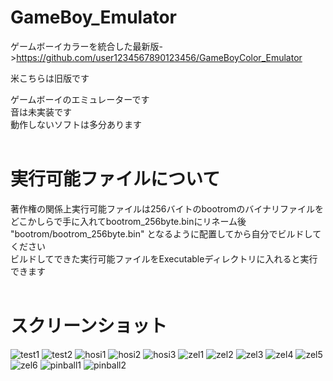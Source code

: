 # GameBoy_Emulator
ゲームボーイカラーを統合した最新版->https://github.com/user1234567890123456/GameBoyColor_Emulator

米こちらは旧版です

ゲームボーイのエミュレーターです  
音は未実装です  
動作しないソフトは多分あります  
<br>
# 実行可能ファイルについて
著作権の関係上実行可能ファイルは256バイトのbootromのバイナリファイルをどこかしらで手に入れてbootrom_256byte.binにリネーム後  
"bootrom/bootrom_256byte.bin" となるように配置してから自分でビルドしてください  
ビルドしてできた実行可能ファイルをExecutableディレクトリに入れると実行できます  
<br>
# スクリーンショット
![test1](https://user-images.githubusercontent.com/81889210/174856907-d61784b3-cdc0-45e4-91ec-a52b95e06c6d.png)
![test2](https://user-images.githubusercontent.com/81889210/174856910-fc305b74-d514-4428-981c-b12eded3c597.png)
![hosi1](https://user-images.githubusercontent.com/81889210/174856895-d5ca0cb0-2c12-46d0-9670-36583d5aa33d.png)
![hosi2](https://user-images.githubusercontent.com/81889210/174856899-448beec8-4e01-45fa-b945-9ef50892512e.png)
![hosi3](https://user-images.githubusercontent.com/81889210/174856905-bb965a7a-534b-4c9e-b695-9f10d0d6ff4a.png)
![zel1](https://user-images.githubusercontent.com/81889210/174856911-767c5ee4-9147-4eb2-a1bc-febc67b43a86.png)
![zel2](https://user-images.githubusercontent.com/81889210/174856913-9670cc09-9b6d-45b8-a01b-12a86e13c6e4.png)
![zel3](https://user-images.githubusercontent.com/81889210/174856915-145414fe-d90e-4841-bcd2-5b900bfd49b9.png)
![zel4](https://user-images.githubusercontent.com/81889210/174856917-acf9ea0a-3997-4f55-bb7b-898e77ab1f94.png)
![zel5](https://user-images.githubusercontent.com/81889210/174856918-4c092341-41e2-4dda-9497-35998a014e98.png)
![zel6](https://user-images.githubusercontent.com/81889210/175211918-1f616ecd-1d54-4103-a72e-54f506df3dca.png)
![pinball1](https://user-images.githubusercontent.com/81889210/176226998-251857ae-5993-4d60-92f8-b9f3033a8e33.png)
![pinball2](https://user-images.githubusercontent.com/81889210/176227006-3c84bf37-9f9d-482e-8288-e64750d0bb2b.png)
